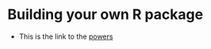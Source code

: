 # Building your own R package

* This is the link to the [powers](https://github.com/QinxinLin/powers)


